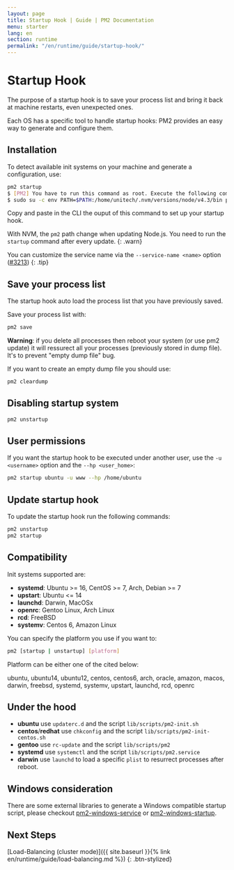 ```yaml
---
layout: page
title: Startup Hook | Guide | PM2 Documentation
menu: starter
lang: en
section: runtime
permalink: "/en/runtime/guide/startup-hook/"
---
```


# Startup Hook

The purpose of a startup hook is to save your process list and bring it back at machine restarts, even unexpected ones.

Each OS has a specific tool to handle startup hooks: PM2 provides an easy way to generate and configure them.

## Installation

To detect available init systems on your machine and generate a configuration, use:

```bash
pm2 startup
$ [PM2] You have to run this command as root. Execute the following command:
$ sudo su -c env PATH=$PATH:/home/unitech/.nvm/versions/node/v4.3/bin pm2 startup <distribution> -u <user> --hp <home-path>
```

Copy and paste in the CLI the ouput of this command to set up your startup hook.

 With NVM, the `pm2` path change when updating Node.js. You need to run the `startup` command after every update.
{: .warn}

 You can customize the service name via the `--service-name <name>` option ([#3213](https://github.com/Unitech/pm2/pull/3213))
{: .tip}

## Save your process list

The startup hook auto load the process list that you have previously saved.

Save your process list with:

```bash
pm2 save
```

**Warning**: if you delete all processes then reboot your system (or use pm2 update) it will ressurect all your processes (previously stored in dump file). It's to prevent "empty dump file" bug.

If you want to create an empty dump file you should use:

```bash
pm2 cleardump
```

## Disabling startup system

```bash
pm2 unstartup
```

## User permissions

If you want the startup hook to be executed under another user, use the `-u <username>` option and the `--hp <user_home>`:

```bash
pm2 startup ubuntu -u www --hp /home/ubuntu
```

## Update startup hook

To update the startup hook run the following commands:

```bash
pm2 unstartup
pm2 startup
```

## Compatibility

Init systems supported are:

- **systemd**: Ubuntu >= 16, CentOS >= 7, Arch, Debian >= 7
- **upstart**: Ubuntu <= 14
- **launchd**: Darwin, MacOSx
- **openrc**: Gentoo Linux, Arch Linux
- **rcd**: FreeBSD
- **systemv**: Centos 6, Amazon Linux

You can specify the platform you use if you want to:

```bash
pm2 [startup | unstartup] [platform]
```

Platform can be either one of the cited below:

ubuntu, ubuntu14, ubuntu12, centos, centos6, arch, oracle, amazon, macos, darwin, freebsd, systemd, systemv, upstart, launchd, rcd, openrc

## Under the hood

- **ubuntu** use `updaterc.d` and the script `lib/scripts/pm2-init.sh`
- **centos**/**redhat** use `chkconfig` and the script `lib/scripts/pm2-init-centos.sh`
- **gentoo** use `rc-update` and the script `lib/scripts/pm2`
- **systemd** use `systemctl` and the script `lib/scripts/pm2.service`
- **darwin** use `launchd` to load a specific `plist` to resurrect processes after reboot.

## Windows consideration

There are some external libraries to generate a Windows compatible startup script, please checkout [pm2-windows-service](https://www.npmjs.com/package/pm2-windows-service) or [pm2-windows-startup](https://www.npmjs.com/package/pm2-windows-startup).

## Next Steps

[Load-Balancing (cluster mode)]({{ site.baseurl }}{% link en/runtime/guide/load-balancing.md %})
{: .btn-stylized}
